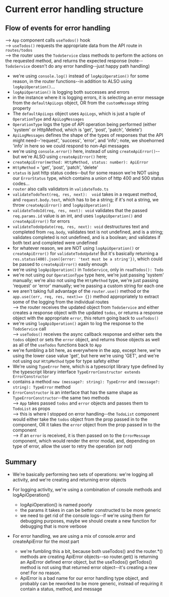 # Current error handling structure

## Flow of events for error handling

--> `App` component calls `useTodos()` hook  
--> `useTodos()` requests the appropriate data from the API route in `routes/todos`  
--> the router uses the `TodoService` class methods to perform the actions on the requested method, and returns the expected response (note--`TodoService` doesn't do any error handling--just happy path handling)

- we're using `console.log()` instead of `logApiOperation()` for some reason, in the router functions--in addition to ALSO using `logApiOperation()`...
- `logApiOperation()` is logging both successes and errors
- in the instance where it is logging errors, it is selecting an error message from the `defaultApiLogs` object, OR from the `customMessage` string property
- The `defaultApiLogs` object uses `ApiLogs`, which is just a tuple of `OperationType` and `ApiLogMessages`
- `OperationType` logs the type of API operation being performed (either 'system' or HttpMethod, which is 'get', 'post', 'patch', 'delete')
- `ApiLogMessages` defines the shape of the types of responses that the API might need--'request', 'success', 'error', and 'info'; note, we shoehorned 'info' in here so we could respond to non-Api messages
- we're using `console.error()` here, instead of using `createApiError()`--but we're ALSO using `createApiError()` here;
- `createApiError(method: HttpMethod, status: number): ApiError`
- `HttpMethod` = 'get', 'post', 'patch', 'delete'
- `status` is just http status codes--but for some reason we're NOT using our `ErrorStatus` type, which contains a union of http 400 and 500 status codes...
- `router` also calls validators in `validateTodo.ts`
- `validateTodoText(req, res, next):  void` takes in a request method, and `request.body.text`, which has to be a string; if it's not a string, we throw `createApiError()` and `logApiOperation()`
- `validateTodoId(req, res, next): void` validates that the passed `req.params.id` value is an int, and uses `logApiOperation()` and `createApiError()` for errors
- `validateTodoUpdate(req, res, next): void` destructures text and completed from `req.body`, validates text is not undefined, and is a string; validates completed is not undefined, and is a boolean; and validates if both text and completed were undefined
- for whatever reason, we are NOT using `logApiOperation()` or `createApiError()` for `validateTodoUpdate`! But it's basically returning a `res.status(400).json({error: 'text must be a string'})`, which could be passed to `createApiError()` easily enough
- we're using `logApiOperation()` in `TodoService`, only in `readTodos(): Todo`
- we're not using our `OperationType` type here, we're just passing 'system' manually; we're also not using the `HttpMethod` type, we're just passing 'request' or 'error' manually; we're passing a custom string for each one
- we aren't taking full advantage of the `router.use()` method or the `app.use((err, req, res, next)=> {})` method appropriately to extract some of the logging from the individual routes  
  --> the router receives the updated object from `TodoService` and either creates a response object with the updated `todos`, or returns a response object with the appropriate `error`, this return going back to `useTodos()`
- we're using `logApiOperation()` again to log the response to the `TodoService` call  
  --> `useTodos()` receives the async callback response and either sets the `todos` object or sets the `error` object, and returns those objects as well as all of the `useTodos` functions back to `App`
- we're fumbling a bit here, as everywhere in the app, except here, we're using the lower case value 'get', but here we're using 'GET', and we're not using our `HttpMethod` type for type safety either
- We're using `TypeError` here, which is a typescript library type defined by the typescript library interface `TypeErrorConstructor extends ErrorConstructor`
- contains a method `new (message?: string): TypeError` and `(message?: string): TypeError` method
- `ErrorConstructor` is an interface that has the same shape as `TypeErrorConstructor`--the same two methods  
  --> `App` takes passed `todos` and `error` objects and passes them to `TodoList` as props  
  --> this is where I stopped on error handling--the `TodoList` component would either take the `todos` object from the prop passed in to the component, OR it takes the `error` object from the prop passed in to the component  
  --> if an `error` is received, it is then passed on to the `ErrorMessage` component, which would render the error modal, and, depending on type of error, allow the user to retry the operation (or not)

## Summary

- We're basically performing two sets of operations: we're logging all activity, and we're creating and returning error objects
- For logging activity, we're using a combination of console methods and logApiOperation()

  - logApiOperation() is named poorly
  - the params it takes in can be better constructed to be more generic
  - we need to get rid of the console logs--if we're using them for debugging purposes, maybe we should create a new function for debugging that is more verbose

- For error handling, we are using a mix of console.error and createApiError for the most part

  - we're fumbling this a bit, because both useTodos() and the router.\*() methods are creating ApiError objects--so router.get() is returning an ApiError defined error object, but the useTodos() getTodos() method is not using that returned error object--it's creating a new one! For no reason.
  - ApiError is a bad name for our error handling type object, and probably can be reworked to be more generic, instead of requiring it contain a status, method, and message
